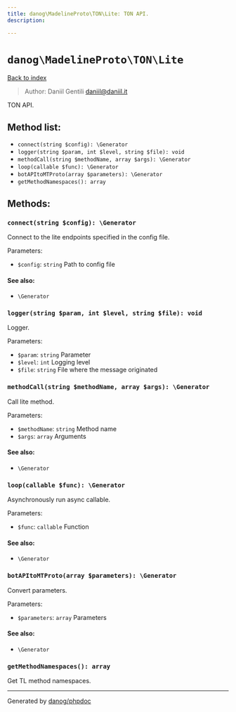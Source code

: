 ```yaml
---
title: danog\MadelineProto\TON\Lite: TON API.
description: 

---
```

# `danog\MadelineProto\TON\Lite`
[Back to index](../../../index.md)

> Author: Daniil Gentili <daniil@daniil.it>  
  

TON API.  




## Method list:
* `connect(string $config): \Generator`
* `logger(string $param, int $level, string $file): void`
* `methodCall(string $methodName, array $args): \Generator`
* `loop(callable $func): \Generator`
* `botAPItoMTProto(array $parameters): \Generator`
* `getMethodNamespaces(): array`

## Methods:
### `connect(string $config): \Generator`

Connect to the lite endpoints specified in the config file.


Parameters:
* `$config`: `string` Path to config file  


#### See also: 
* `\Generator`




### `logger(string $param, int $level, string $file): void`

Logger.


Parameters:
* `$param`: `string` Parameter  
* `$level`: `int` Logging level  
* `$file`: `string` File where the message originated  



### `methodCall(string $methodName, array $args): \Generator`

Call lite method.


Parameters:
* `$methodName`: `string` Method name  
* `$args`: `array` Arguments  


#### See also: 
* `\Generator`




### `loop(callable $func): \Generator`

Asynchronously run async callable.


Parameters:
* `$func`: `callable` Function  


#### See also: 
* `\Generator`




### `botAPItoMTProto(array $parameters): \Generator`

Convert parameters.


Parameters:
* `$parameters`: `array` Parameters  


#### See also: 
* `\Generator`




### `getMethodNamespaces(): array`

Get TL method namespaces.



---
Generated by [danog/phpdoc](https://phpdoc.daniil.it)
